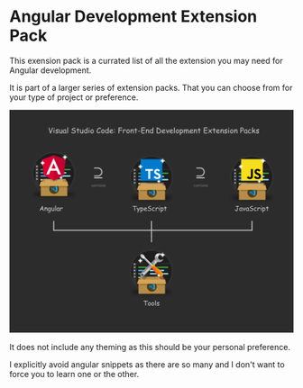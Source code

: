 # Angular Development Extension Pack

This exension pack is a currated list of all the extension you may need for Angular development.

It is part of a larger series of extension packs. That you can choose from for your type of project or preference.

![](https://github.com/markusfalk/vscode-angular-extension-pack/blob/development/angular-development-extension-pack/vscode-front-end-development-extension-packs.png?raw=true)

It does not include any theming as this should be your personal preference.

I explicitly avoid angular snippets as there are so many and I don't want to force you to learn one or the other.
